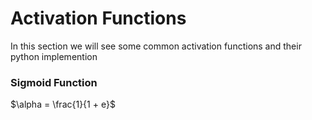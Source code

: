 # Activation Functions
In this section we will see some common activation functions and their python implemention


### Sigmoid Function
$\alpha = \frac{1}{1 + e}$
